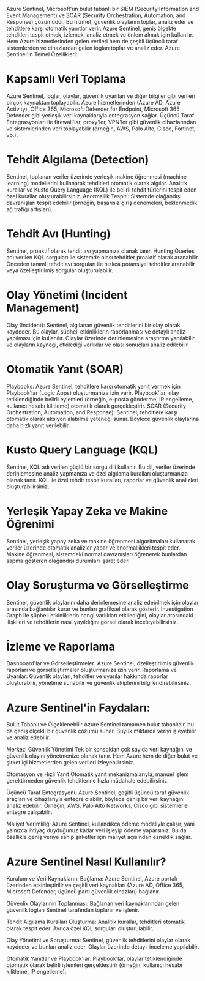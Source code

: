 Azure Sentinel, Microsoft'un bulut tabanlı bir SIEM (Security Information and Event Management) ve SOAR (Security Orchestration, Automation, and Response) çözümüdür. Bu hizmet, güvenlik olaylarını toplar, analiz eder ve tehditlere karşı otomatik yanıtlar verir. Azure Sentinel, geniş ölçekte tehditleri tespit etmek, izlemek, analiz etmek ve önlem almak için kullanılır. Hem Azure hizmetlerinden gelen verileri hem de çeşitli üçüncü taraf sistemlerden ve cihazlardan gelen logları toplar ve analiz eder.
Azure Sentinel'in Temel Özellikleri:

  # Kapsamlı Veri Toplama
  Azure Sentinel, loglar, olaylar, güvenlik uyarıları ve diğer bilgiler gibi verileri birçok kaynaktan toplayabilir.
        Azure hizmetlerinden (Azure AD, Azure Activity), Office 365, Microsoft Defender for Endpoint, Microsoft 365 Defender gibi yerleşik veri kaynaklarıyla entegrasyon sağlar.
        Üçüncü Taraf Entegrasyonları ile firewall'lar, proxy'ler, VPN'ler gibi güvenlik cihazlarından ve sistemlerinden veri toplayabilir (örneğin, AWS, Palo Alto, Cisco, Fortinet, vb.).

  # Tehdit Algılama (Detection)
  Sentinel, toplanan veriler üzerinde yerleşik makine öğrenmesi (machine learning) modellerini kullanarak tehditleri otomatik olarak algılar.
        Analitik kurallar ve Kusto Query Language (KQL) ile belirli tehdit türlerini tespit eden özel kurallar oluşturabilirsiniz.
        Anormallik Tespiti: Sistemde olağandışı davranışları tespit edebilir (örneğin, başarısız giriş denemeleri, beklenmedik ağ trafiği artışları).

  # Tehdit Avı (Hunting)
  Sentinel, proaktif olarak tehdit avı yapmanıza olanak tanır. Hunting Queries adı verilen KQL sorguları ile sistemde olası tehditler proaktif olarak aranabilir.
        Önceden tanımlı tehdit avı sorguları ile hızlıca potansiyel tehditler aranabilir veya özelleştirilmiş sorgular oluşturulabilir.

  # Olay Yönetimi (Incident Management)
  Olay (Incident): Sentinel, algılanan güvenlik tehditlerini bir olay olarak kaydeder. Bu olaylar, şüpheli etkinliklerin raporlanması ve detaylı analiz yapılması için kullanılır.
        Olaylar üzerinde derinlemesine araştırma yapılabilir ve olayların kaynağı, etkilediği varlıklar ve olası sonuçları analiz edilebilir.

  # Otomatik Yanıt (SOAR)
  Playbooks: Azure Sentinel, tehditlere karşı otomatik yanıt vermek için Playbook'lar (Logic Apps) oluşturmanıza izin verir. Playbook'lar, olay tetiklendiğinde belirli eylemleri (örneğin, e-posta gönderme, IP engelleme, kullanıcı hesabı kilitleme) otomatik olarak gerçekleştirir.
        SOAR (Security Orchestration, Automation, and Response): Sentinel, tehditlere karşı otomatik olarak aksiyon alabilme yeteneği sunar. Böylece güvenlik olaylarına daha hızlı yanıt verilebilir.

  # Kusto Query Language (KQL)
  Sentinel, KQL adı verilen güçlü bir sorgu dili kullanır. Bu dil, veriler üzerinde derinlemesine analiz yapmanıza ve özel algılama kuralları oluşturmanıza olanak tanır.
        KQL ile özel tehdit tespit kuralları, raporlar ve güvenlik analizleri oluşturabilirsiniz.

  # Yerleşik Yapay Zeka ve Makine Öğrenimi
  Sentinel, yerleşik yapay zeka ve makine öğrenmesi algoritmaları kullanarak veriler üzerinde otomatik analizler yapar ve anormallikleri tespit eder.
        Makine öğrenmesi, sistemdeki normal davranışları öğrenerek bunlardan sapma gösteren olağandışı durumları işaret eder.

  # Olay Soruşturma ve Görselleştirme
  Sentinel, güvenlik olaylarını daha derinlemesine analiz edebilmek için olaylar arasında bağlantılar kurar ve bunları grafiksel olarak gösterir.
        Investigation Graph ile şüpheli etkinliklerin hangi varlıkları etkilediğini, olaylar arasındaki ilişkileri ve tehditlerin nasıl yayıldığını görsel olarak inceleyebilirsiniz.

  # İzleme ve Raporlama
  Dashboard'lar ve Görselleştirmeler: Azure Sentinel, özelleştirilmiş güvenlik raporları ve görselleştirmeler oluşturmanıza izin verir.
        Raporlama ve Uyarılar: Güvenlik olayları, tehditler ve uyarılar hakkında raporlar oluşturabilir, yönetime sunabilir ve güvenlik ekiplerini bilgilendirebilirsiniz.

# Azure Sentinel'in Faydaları:

  Bulut Tabanlı ve Ölçeklenebilir
        Azure Sentinel tamamen bulut tabanlıdır, bu da geniş ölçekli bir güvenlik çözümü sunar. Büyük miktarda veriyi işleyebilir ve analiz edebilir.

  Merkezi Güvenlik Yönetimi
        Tek bir konsoldan çok sayıda veri kaynağını ve güvenlik olayını yönetmenize olanak tanır. Hem Azure hem de diğer bulut ve şirket içi hizmetlerden gelen verileri izleyebilirsiniz.

  Otomasyon ve Hızlı Yanıt
        Otomatik yanıt mekanizmalarıyla, manuel işlem gerektirmeden güvenlik tehditlerine hızla müdahale edebilirsiniz.

  Üçüncü Taraf Entegrasyonu
        Azure Sentinel, çeşitli üçüncü taraf güvenlik araçları ve cihazlarıyla entegre olabilir, böylece geniş bir veri kaynağını analiz edebilir. Örneğin, AWS, Palo Alto Networks, Cisco gibi sistemlerle entegre çalışabilir.

  Maliyet Verimliliği
        Azure Sentinel, kullandıkça ödeme modeliyle çalışır, yani yalnızca ihtiyaç duyduğunuz kadar veri işleyip ödeme yaparsınız. Bu da özellikle geniş veriye sahip şirketler için maliyet açısından esneklik sağlar.

# Azure Sentinel Nasıl Kullanılır?

  Kurulum ve Veri Kaynaklarını Bağlama:
        Azure Sentinel, Azure portalı üzerinden etkinleştirilir ve çeşitli veri kaynakları (Azure AD, Office 365, Microsoft Defender, üçüncü parti güvenlik cihazları) bağlanır.

  Güvenlik Olaylarının Toplanması:
        Bağlanan veri kaynaklarından gelen güvenlik logları Sentinel tarafından toplanır ve işlenir.

  Tehdit Algılama Kuralları Oluşturma:
        Analitik kurallar, tehditleri otomatik olarak tespit eder. Ayrıca özel KQL sorguları oluşturulabilir.

   Olay Yönetimi ve Soruşturma:
        Sentinel, güvenlik tehditlerini olaylar olarak kaydeder ve bunları analiz eder. Olaylar üzerinde detaylı inceleme yapılabilir.

  Otomatik Yanıtlar ve Playbook'lar:
        Playbook'lar, olaylar tetiklendiğinde otomatik olarak belirli işlemleri gerçekleştirir (örneğin, kullanıcı hesabı kilitleme, IP engelleme).
